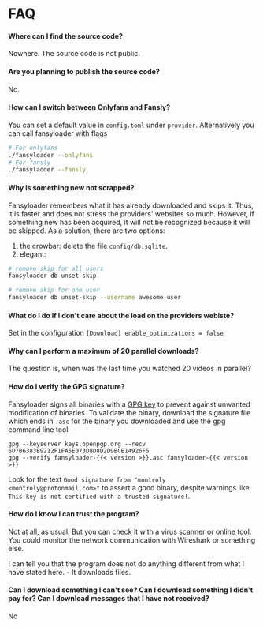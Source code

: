 # FAQ

#### Where can I find the source code?

Nowhere. The source code is not public.

#### Are you planning to publish the source code?

No.

#### How can I switch between Onlyfans and Fansly?

You can set a default value in `config.toml` under `provider`. 
Alternatively you can call fansyloader with flags

```bash
# For onlyfans
./fansyloader --onlyfans
# For fansly
./fansylaoder --fansly
```

#### Why is something new not scrapped?

Fansyloader remembers what it has already downloaded and skips it. 
Thus, it is faster and does not stress the providers' websites so much.
However, if something new has been acquired, it will not be recognized because it will be skipped.
As a solution, there are two options:

1. the crowbar: delete the file `config/db.sqlite`.
2. elegant: 

```bash
# remove skip for all users
fansyloader db unset-skip

# remove skip for one user
fansyloader db unset-skip --username awesome-user
```

#### What do I do if I don't care about the load on the providers webiste?

Set in the configuration `[Download] enable_optimizations = false`

#### Why can I perform a maximum of 20 parallel downloads?

The question is, when was the last time you watched 20 videos in parallel?

#### How do I verify the GPG signature?

Fansyloader signs all binaries with a [GPG key](https://keys.openpgp.org/search?q=montroly%40protonmail.com) to prevent against unwanted modification of binaries. 
To validate the binary, download the signature file which ends in `.asc` for the binary you downloaded and use the gpg command line tool.

```
gpg --keyserver keys.openpgp.org --recv 6D7B6383B9212F1FA5E073D8D8D2D9BCE14926F5
gpg --verify fansyloader-{{< version >}}.asc fansyloader-{{< version >}}
``` 

Look for the text `Good signature from "montroly <montroly@protonmail.com>"` to assert a good binary,
despite warnings like `This key is not certified with a trusted signature!`.

#### How do I know I can trust the program?

Not at all, as usual. 
But you can check it with a virus scanner or online tool. 
You could monitor the network communication with Wireshark or something else. 

I can tell you that the program does not do anything different from what I have stated here. - It downloads files.

#### Can I download something I can't see? Can I download something I didn't pay for? Can I download messages that I have not received?

No
